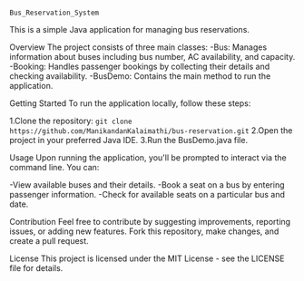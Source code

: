                                                                                            Bus_Reservation_System

This is a simple Java application for managing bus reservations.

Overview
The project consists of three main classes:
-Bus: Manages information about buses including bus number, AC availability, and capacity.
-Booking: Handles passenger bookings by collecting their details and checking availability.
-BusDemo: Contains the main method to run the application.

Getting Started
To run the application locally, follow these steps:

1.Clone the repository: `git clone https://github.com/ManikandanKalaimathi/bus-reservation.git`
2.Open the project in your preferred Java IDE.
3.Run the BusDemo.java file.

Usage
Upon running the application, you'll be prompted to interact via the command line. You can:

-View available buses and their details.
-Book a seat on a bus by entering passenger information.
-Check for available seats on a particular bus and date.

Contribution
Feel free to contribute by suggesting improvements, reporting issues, or adding new features. Fork this repository, make changes, and create a pull request.

License
This project is licensed under the MIT License - see the LICENSE file for details.
